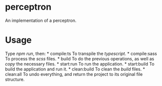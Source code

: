 # perceptron
An implementation of a perceptron.

# Usage

Type *npm run*, then:
    * compile:ts
    To transpile the *typescript*. 
    * compile:sass
    To process the *scss* files.
    * build
    To do the previous operations, as well as *copy* the necessary files.
    * start:run
    To run the application.
    * start:build
    To build the application and run it.
    * clean:build
    To clean the *build* files.
    * clean:all
    To undo everything, and return the project to its original file structure.
